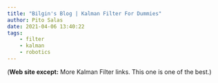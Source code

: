 ```yaml
---
title: "Bilgin's Blog | Kalman Filter For Dummies"
author: Pito Salas
date: 2021-04-06 13:40:22
tags:
    - filter
    - kalman
    - robotics
---
```



(**Web site except:** More Kalman Filter links. This one is one of the best.) 
